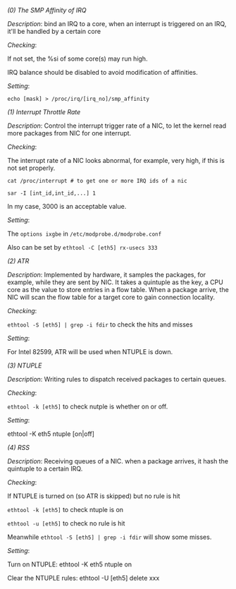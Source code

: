 
*(0) The SMP Affinity of IRQ*

*Description*: bind an IRQ to a core, when an interrupt is triggered on an IRQ, it'll be handled by a certain core

*Checking*:

If not set, the %si of some core(s) may run high.

IRQ balance should be disabled to avoid modification of affinities. 

*Setting*:

`echo [mask] > /proc/irq/[irq_no]/smp_affinity`


*(1) Interrupt Throttle Rate*
	
*Description*: Control the interrupt trigger rate of a NIC, to let the kernel read more packages from NIC for one interrupt.

*Checking*:

The interrupt rate of a NIC looks abnormal, for example, very high, if this is not set properly.

`cat /proc/interrupt # to get one or more IRQ ids of a nic`

`sar -I [int_id,int_id,...] 1`

In my case, 3000 is an acceptable value.

*Setting*:

The `options ixgbe` in `/etc/modprobe.d/modprobe.conf`

Also can be set by `ethtool -C [eth5] rx-usecs 333`


*(2) ATR*

*Description*: Implemented by hardware, it samples the packages, for example, while they are sent by NIC. It takes a quintuple as the key, a CPU core as the value to store entries in a flow table. When a package arrive, the NIC will scan the flow table for a target core to gain connection locality.

*Checking*:

`ethtool -S [eth5] | grep -i fdir` to check the hits and misses

*Setting*:

For Intel 82599, ATR will be used when NTUPLE is down.


*(3) NTUPLE*

*Description*: Writing rules to dispatch received packages to certain queues.

*Checking*:

`ethtool -k [eth5]` to check nutple is whether on or off.

*Setting*:

ethtool -K eth5 ntuple [on|off]


*(4) RSS*

*Description*: Receiving queues of a NIC. when a package arrives, it hash the quintuple to a certain IRQ.

*Checking*:

If NTUPLE is turned on (so ATR is skipped) but no rule is hit

`ethtool -k [eth5]` to check ntuple is on

`ethtool -u [eth5]` to check no rule is hit

Meanwhile `ethtool -S [eth5] | grep -i fdir` will show some misses.

*Setting*:

Turn on NTUPLE: ethtool -K eth5 ntuple on

Clear the NTUPLE rules: ethtool -U [eth5] delete xxx
